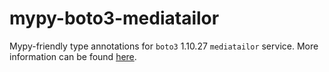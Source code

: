 # mypy-boto3-mediatailor

Mypy-friendly type annotations for `boto3` 1.10.27 `mediatailor` service.
More information can be found [here](https://github.com/vemel/mypy_boto3).
